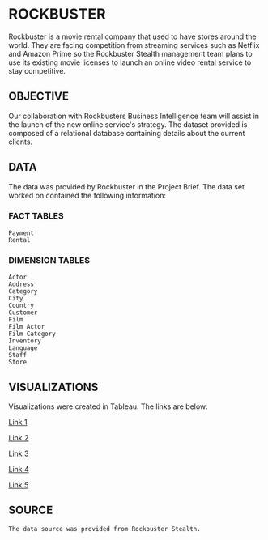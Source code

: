 # **ROCKBUSTER**

  Rockbuster is a movie rental company that used to have stores around the world. They are facing competition from streaming services 
  such as Netflix and Amazon Prime so the Rockbuster     Stealth management team plans to use its existing movie licenses to launch an 
  online video rental service to stay competitive.
  
## **OBJECTIVE**

  Our collaboration with Rockbusters Business Intelligence team will assist in the launch of the new online service's strategy. The 
  dataset provided is composed of a relational database   containing details about the current clients.
  
## **DATA**

  The data was provided by Rockbuster in the Project Brief. The data set worked on contained the following information:

### **FACT TABLES**

    Payment
    Rental
    
### **DIMENSION TABLES**

    Actor
    Address
    Category
    City
    Country
    Customer
    Film
    Film Actor
    Film Category
    Inventory
    Language
    Staff
    Store

## **VISUALIZATIONS**
    
Visualizations were created in Tableau. The links are below:
    
[Link 1](https://public.tableau.com/app/profile/andila.haque/viz/SaleCustomerNumbersacrossgeographicregions/Sheet4?publish=yes)    
   
[Link 2](https://public.tableau.com/app/profile/andila.haque/viz/Top5Customerswithhighestrevenue/Sheet1?publish=yes)
      
[Link 3](https://public.tableau.com/app/profile/andila.haque/viz/TotalRevenuebyRating_16962938416240/Sheet2?publish=yes)
      
[Link 4](https://public.tableau.com/app/profile/andila.haque/viz/TotalRevenuebyMovie/Sheet3?publish=yes)
      
[Link 5](https://public.tableau.com/app/profile/andila.haque/viz/SaleCustomerNumbersacrossgeographicregions/Sheet4?publish=yes)
     

## **SOURCE**

    The data source was provided from Rockbuster Stealth.
